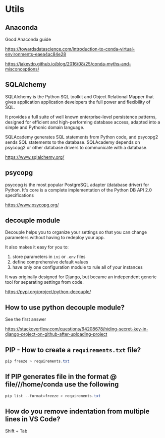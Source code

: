 # Utils

## Anaconda

Good Anaconda guide

<https://towardsdatascience.com/introduction-to-conda-virtual-environments-eaea4ac84e28>

<https://jakevdp.github.io/blog/2016/08/25/conda-myths-and-misconceptions/>

## SQLAlchemy

SQLAlchemy is the Python SQL toolkit and Object Relational Mapper that gives application application developers the full power and flexibility of SQL.

It provides a full suite of well known enterprise-level persistence patterns, designed for efficient and high-performing database access, adapted into a simple and Pythonic domain language.

SQLAcademy generates SQL statements from Python code, and psycopg2 sends SQL statements to the database. SQLAcademy depends on psycopg2 or other database drivers to communicate with a database.

<https://www.sqlalchemy.org/>

## psycopg

psycopg is the most popular PostgreSQL adapter (database driver) for Python. It's core is a complete implementation of the Python DB API 2.0 specifications

<https://www.psycopg.org/>

## decouple module

Decouple helps you to organize your settings so that you can change parameters without having to redeploy your app.

It also makes it easy for you to:

1. store parameters in `ini` or `.env` files
2. define comprehensive default values
3. have only one configuration module to rule all of your instances

It was originally designed for Django, but became an independent generic tool for separating settings from code.

<https://pypi.org/project/python-decouple/>

## How to use python decouple module?

See the first answer

<https://stackoverflow.com/questions/64208678/hiding-secret-key-in-django-project-on-github-after-uploading-project>

## PIP - How to create a `requirements.txt` file?

```powershell
pip freeze > requirements.txt
```
## If PIP generates file in the format @ file///home/conda use the following

```powershell
pip list --format=freeze > requirements.txt
```

## How do you remove indentation from multiple lines in VS Code?

Shift + Tab